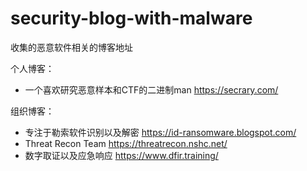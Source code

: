 # security-blog-with-malware
收集的恶意软件相关的博客地址

个人博客：
-   一个喜欢研究恶意样本和CTF的二进制man https://secrary.com/

组织博客：
-   专注于勒索软件识别以及解密 https://id-ransomware.blogspot.com/
-   Threat Recon Team   https://threatrecon.nshc.net/
-   数字取证以及应急响应    https://www.dfir.training/